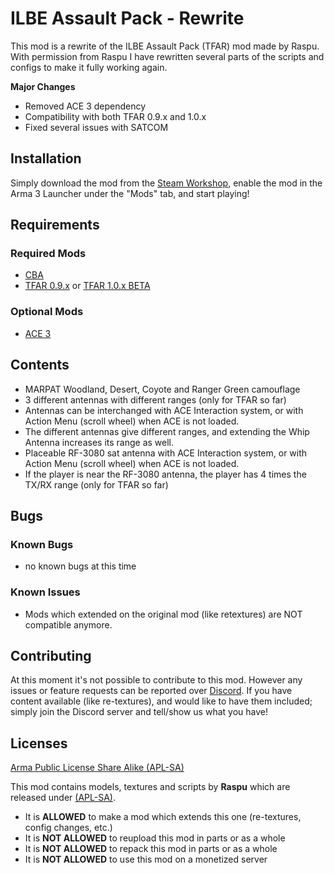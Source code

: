# ILBE Assault Pack - Rewrite

This mod is a rewrite of the ILBE Assault Pack (TFAR) mod made by Raspu.
With permission from Raspu I have rewritten several parts of the scripts and configs to make it fully working again.

__Major Changes__
* Removed ACE 3 dependency
* Compatibility with both TFAR 0.9.x and 1.0.x
* Fixed several issues with SATCOM

## Installation

Simply download the mod from the [Steam Workshop](https://steamcommunity.com/sharedfiles/filedetails/?id=1875281645), enable the mod in the Arma 3 Launcher under the "Mods" tab, and start playing!

## Requirements

### Required Mods
* [CBA](https://steamcommunity.com/sharedfiles/filedetails/?id=909547724)
* [TFAR 0.9.x](https://steamcommunity.com/sharedfiles/filedetails/?id=620019431) or [TFAR 1.0.x BETA](https://steamcommunity.com/sharedfiles/filedetails/?id=894678801)

### Optional Mods
* [ACE 3](https://steamcommunity.com/sharedfiles/filedetails/?id=909547724)

## Contents
* MARPAT Woodland, Desert, Coyote and Ranger Green camouflage
* 3 different antennas with different ranges (only for TFAR so far)
* Antennas can be interchanged with ACE Interaction system, or with Action Menu (scroll wheel) when ACE is not loaded.
* The different antennas give different ranges, and extending the Whip Antenna increases its range as well.
* Placeable RF-3080 sat antenna with ACE Interaction system, or with Action Menu (scroll wheel) when ACE is not loaded.
* If the player is near the RF-3080 antenna, the player has 4 times the TX/RX range (only for TFAR so far)

## Bugs

### Known Bugs
* no known bugs at this time

### Known Issues
* Mods which extended on the original mod (like retextures) are NOT compatible anymore.

## Contributing
At this moment it's not possible to contribute to this mod. However any issues or feature requests can be reported over [Discord](https://discord.gg/QPEjKvV).
If you have content available (like re-textures), and would like to have them included; simply join the Discord server and tell/show us what you have!

## Licenses
[Arma Public License Share Alike (APL-SA)](https://www.bohemia.net/community/licenses/arma-public-license-share-alike)

This mod contains models, textures and scripts by **Raspu** which are released under [(APL-SA)](https://www.bohemia.net/community/licenses/arma-public-license-share-alike).

* It is **ALLOWED** to make a mod which extends this one (re-textures, config changes, etc.)
* It is **NOT ALLOWED** to reupload this mod in parts or as a whole
* It is **NOT ALLOWED** to repack this mod in parts or as a whole
* It is **NOT ALLOWED** to use this mod on a monetized server
